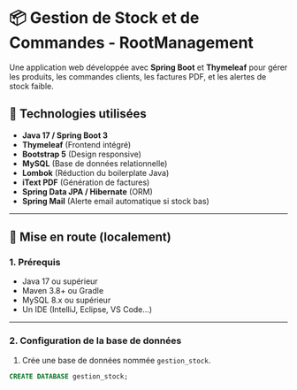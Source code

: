 # 📦 Gestion de Stock et de Commandes - RootManagement

Une application web développée avec **Spring Boot** et **Thymeleaf** pour gérer les produits, les commandes clients, les factures PDF, et les alertes de stock faible.

## 🧰 Technologies utilisées

- **Java 17 / Spring Boot 3**
- **Thymeleaf** (Frontend intégré)
- **Bootstrap 5** (Design responsive)
- **MySQL** (Base de données relationnelle)
- **Lombok** (Réduction du boilerplate Java)
- **iText PDF** (Génération de factures)
- **Spring Data JPA / Hibernate** (ORM)
- **Spring Mail** (Alerte email automatique si stock bas)

---

## 🚀 Mise en route (localement)

### 1. Prérequis

- Java 17 ou supérieur
- Maven 3.8+ ou Gradle
- MySQL 8.x ou supérieur
- Un IDE (IntelliJ, Eclipse, VS Code...)

---

### 2. Configuration de la base de données

1. Crée une base de données nommée `gestion_stock`.

```sql
CREATE DATABASE gestion_stock;
